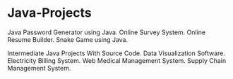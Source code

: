 # Java-Projects
Java
Password Generator using Java.
Online Survey System.
Online Resume Builder.
Snake Game using Java.

Intermediate Java Projects With Source Code.
Data Visualization Software.
Electricity Billing System.
Web Medical Management System.
Supply Chain Management System.
